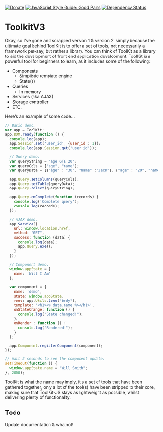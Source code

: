 [![Donate](https://img.shields.io/badge/Donate-PayPal-green.svg)](https://www.paypal.me/JO3W3BD3V)
 [![JavaScript Style Guide: Good Parts](https://img.shields.io/badge/code%20style-goodparts-brightgreen.svg?style=flat)](https://github.com/dwyl/goodparts "JavaScript The Good Parts")
 [![Dependency Status](https://david-dm.org/dwyl/esta.svg)](https://david-dm.org/dwyl/esta)

# ToolkitV3
Okay, so I've gone and scrapped version 1 & version 2, simply because the ultimate goal behind 
ToolKit is to offer a set of tools, not necessarily a framework per-say, but rather s library. 
You can think of ToolKit as a library to aid the development of front end application 
development. ToolKit is a powerful tool for beginners to learn, as it includes some of the 
following: 

- Components
  - Simplistic template engine
  - State(s)
- Queries 
  - In memory 
- Services (aka AJAX)
- Storage controller
- ETC.

Here's an example of some code... 

```javascript
// Basic demo.
var app = ToolKit;
app.DOM.ready(function () {
  console.log(app);
  app.Session.set('user_id', {user_id : 1});
  console.log(app.Session.get('user_id'));

  // Query demo.
  var queryString = "age GTE 20";
  var queryCols = ["age", "name"];
  var queryData = [{"age" : "30", "name" :"Jack"}, {"age" : "20", "name" :"Jay"}, {"age" : "12", "name" :"Stacy"}];

  app.Query.setColumns(queryCols);
  app.Query.setTable(queryData);
  app.Query.select(queryString);

  app.Query.onComplete(function (records) {
    console.log('Complete query');
    console.log(records);
  });

  // AJAX demo.
  app.Service({
    url: window.location.href,
    method: "GET",
    success: function (data) {
      console.log(data);
      app.Query.exe();
    }
  });
  
  // Component demo.
  window.appState = {
    name: 'Will I Am'
  };

  var component = {
    name: 'demo',
    state: window.appState,
    root: app.Utils.$one("body"),
    template: '<h1><% data.name %></h1>',
    onStateChange: function () {
      console.log("State changed!");
    },
    onRender : function () {
      console.log("Rendered!");
    }
  };

  app.Component.registerComponent(component);
});

// Wait 2 seconds to see the component update.
setTimeout(function () {
  window.appState.name = "Will Smith";
}, 2000);
```

ToolKit is what the name may imply, it's a set of tools that have been gathered together, only a 
lot of the tool(s) have been stripped to their core, making sure that ToolKit-JS stays as 
lightweight as possible, whilst delivering plenty of functionality. 

## Todo 
Update documentation & whatnot! 
